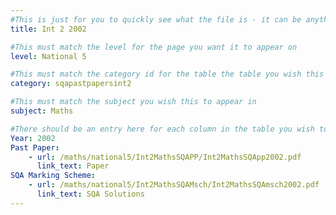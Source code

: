```yaml
---
#This is just for you to quickly see what the file is - it can be anything you want
title: Int 2 2002

#This must match the level for the page you want it to appear on
level: National 5

#This must match the category id for the table the table you wish this to appear in
category: sqapastpapersint2

#This must match the subject you wish this to appear in
subject: Maths

#There should be an entry here for each column in the table you wish to populate:
Year: 2002
Past Paper:
    - url: /maths/national5/Int2MathsSQAPP/Int2MathsSQApp2002.pdf
      link_text: Paper
SQA Marking Scheme:
    - url: /maths/national5/Int2MathsSQAMsch/Int2MathsSQAmsch2002.pdf
      link_text: SQA Solutions
---
```


